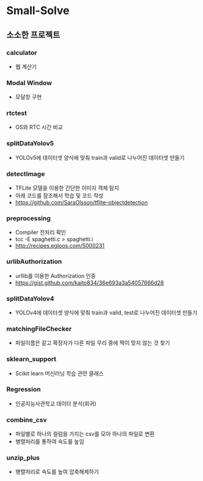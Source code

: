 # Small-Solve   
## 소소한 프로젝트    
### calculator   
- 웹 계산기  
### Modal Window   
- 모달창 구현    
### rtctest  
- OS와 RTC 시간 비교  
### splitDataYolov5  
- YOLOv5에 데이터셋 양식에 맞춰 train과 valid로 나누어진 데이터셋 만들기  
### detectImage  
- TFLite 모델을 이용한 간단한 이미지 객체 탐지  
- 아래 코드를 참조해서 학습 및 코드 작성  
- https://github.com/SaraOlsson/tflite-objectdetection   
### preprocessing  
- Compiler 전처리 확인  
- tcc -E spaghetti.c > spaghetti.i  
- http://recipes.egloos.com/5000231  
### urlibAuthorization   
- urllib를 이용한 Authorization 인증   
- https://gist.github.com/kaito834/36e693a3a54057666d28   
### splitDataYolov4   
- YOLOv4에 데이터셋 양식에 맞춰 train과 valid, test로 나누어진 데이터셋 만들기  
### matchingFileChecker   
- 파일이름은 같고 확장자가 다른 파일 무리 중에 짝이 맞지 않는 것 찾기
### sklearn_support
- Scikit learn 머신러닝 학습 관련 클래스
### Regression
- 인공지능사관학교 데이터 분석(회귀)
### combine_csv
- 파일별로 하나의 컬럼을 가지는 csv를 모아 하나의 파일로 변환
- 병렬처리를 통하여 속도를 높임
### unzip_plus
- 병렬처리로 속도를 높여 압축해제하기